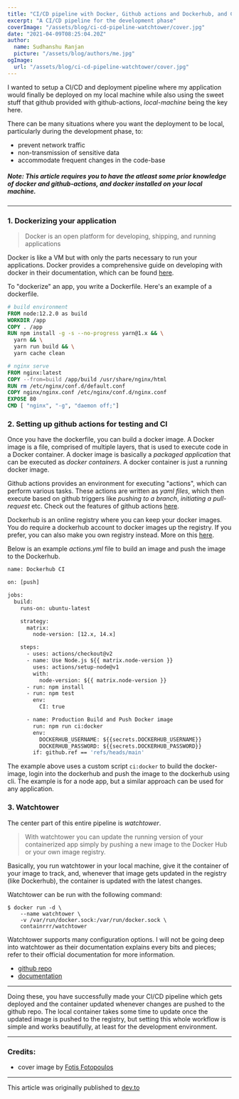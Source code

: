 ```yaml
---
title: "CI/CD pipeline with Docker, Github actions and Dockerhub, and CD with Watchtower"
excerpt: "A CI/CD pipeline for the development phase"
coverImage: "/assets/blog/ci-cd-pipeline-watchtower/cover.jpg"
date: "2021-04-09T08:25:04.20Z"
author:
  name: Sudhanshu Ranjan
  picture: "/assets/blog/authors/me.jpg"
ogImage:
  url: "/assets/blog/ci-cd-pipeline-watchtower/cover.jpg"
---
```


I wanted to setup a CI/CD and deployment pipeline where my application would finally be deployed on my local machine while also using the sweet stuff that github provided with github-actions, _local-machine_ being the key here.

There can be many situations where you want the deployment to be local, particularly during the development phase, to:

- prevent network traffic
- non-transmission of sensitive data
- accommodate frequent changes in the code-base

##### _Note:_ This article requires you to have the atleast some prior knowledge of docker and github-actions, and docker installed on your local machine.

---

### 1. Dockerizing your application

> Docker is an open platform for developing, shipping, and running applications

Docker is like a VM but with only the parts necessary to run your applications. Docker provides a comprehensive guide on developing with docker in their documentation, which can be found [here](https://docs.docker.com/develop/).

To "dockerize" an app, you write a Dockerfile. Here's an example of a dockerfile.

```Dockerfile
# build environment
FROM node:12.2.0 as build
WORKDIR /app
COPY . /app
RUN npm install -g -s --no-progress yarn@1.x && \
  yarn && \
  yarn run build && \
  yarn cache clean

# nginx serve
FROM nginx:latest
COPY --from=build /app/build /usr/share/nginx/html
RUN rm /etc/nginx/conf.d/default.conf
COPY nginx/nginx.conf /etc/nginx/conf.d/nginx.conf
EXPOSE 80
CMD [ "nginx", "-g", "daemon off;"]
```

### 2. Setting up github actions for testing and CI

Once you have the dockerfile, you can build a docker image. A Docker image is a file, comprised of multiple layers, that is used to execute code in a Docker container. A docker image is basically a _packaged application_ that can be executed as _docker containers_. A docker container is just a running docker image.

Github actions provides an environment for executing "actions", which can perform various tasks. These actions are written as _yaml files_, which then execute based on github triggers like _pushing to a branch_, _initiating a pull-request_ etc. Check out the features of github actions [here](https://github.com/features/actions).

Dockerhub is an online registry where you can keep your docker images. You do require a dockerhub account to docker images up the registry. If you prefer, you can also make you own registry instead. More on this [here](https://docs.docker.com/registry/deploying/).

Below is an example _actions.yml_ file to build an image and push the image to the Dockerhub.

```Dockerfile
name: Dockerhub CI

on: [push]

jobs:
  build:
    runs-on: ubuntu-latest

    strategy:
      matrix:
        node-version: [12.x, 14.x]

    steps:
      - uses: actions/checkout@v2
      - name: Use Node.js ${{ matrix.node-version }}
        uses: actions/setup-node@v1
        with:
          node-version: ${{ matrix.node-version }}
      - run: npm install
      - run: npm test
        env:
          CI: true

      - name: Production Build and Push Docker image
        run: npm run ci:docker
        env:
          DOCKERHUB_USERNAME: ${{secrets.DOCKERHUB_USERNAME}}
          DOCKERHUB_PASSWORD: ${{secrets.DOCKERHUB_PASSWORD}}
        if: github.ref == 'refs/heads/main'
```

The example above uses a custom script `ci:docker` to build the docker-image, login into the dockerhub and push the image to the dockerhub using cli. The example is for a node app, but a similar approach can be used for any application.

### 3. Watchtower

The center part of this entire pipeline is _watchtower_.

> With watchtower you can update the running version of your containerized app simply by pushing a new image to the Docker Hub or your own image registry.

Basically, you run watchtower in your local machine, give it the container of your image to track, and, whenever that image gets updated in the registry (like Dockerhub), the container is updated with the latest changes.

Watchtower can be run with the following command:

```
$ docker run -d \
    --name watchtower \
    -v /var/run/docker.sock:/var/run/docker.sock \
    containrrr/watchtower
```

Watchtower supports many configuration options. I will not be going deep into watchtower as their documentation explains every bits and pieces; refer to their official documentation for more information.

- [github repo](https://github.com/containrrr/watchtower)
- [documentation](https://containrrr.dev/watchtower/)

---

Doing these, you have successfully made your CI/CD pipeline which gets deployed and the container updated whenever changes are pushed to the github repo.
The local container takes some time to update once the updated image is pushed to the registry, but setting this whole workflow is simple and works beautifully, at least for the development environment.

---

### Credits:

- cover image by [Fotis Fotopoulos](https://unsplash.com/@ffstop)

---

This article was originally published to [dev.to](https://dev.to/tsuki42/ci-cd-pipeline-with-docker-github-actions-dockerhub-and-watchtower-3l3n)
